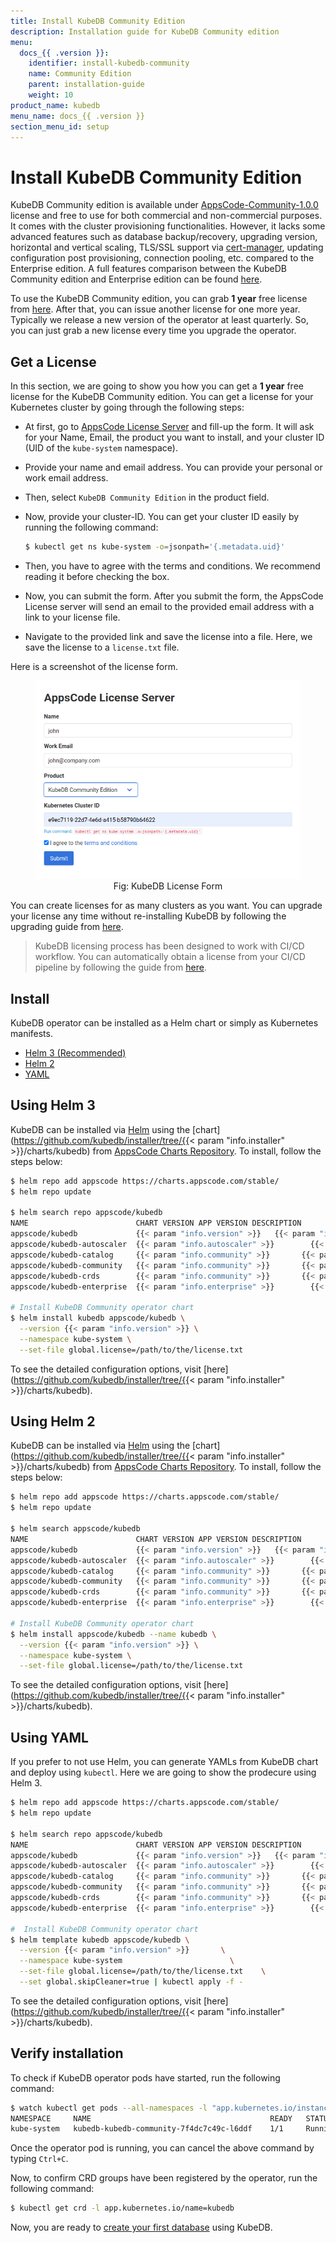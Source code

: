 ```yaml
---
title: Install KubeDB Community Edition
description: Installation guide for KubeDB Community edition
menu:
  docs_{{ .version }}:
    identifier: install-kubedb-community
    name: Community Edition
    parent: installation-guide
    weight: 10
product_name: kubedb
menu_name: docs_{{ .version }}
section_menu_id: setup
---
```


# Install KubeDB Community Edition

KubeDB Community edition is available under [AppsCode-Community-1.0.0](https://github.com/appscode/licenses/raw/1.0.0/AppsCode-Community-1.0.0.md) license and free to use for both commercial and non-commercial purposes. It comes with the cluster provisioning functionalities. However, it lacks some advanced features such as database backup/recovery, upgrading version, horizontal and vertical scaling, TLS/SSL support via [cert-manager](https://cert-manager.io/), updating configuration post provisioning, connection pooling, etc. compared to the Enterprise edition. A full features comparison between the KubeDB Community edition and Enterprise edition can be found [here](/docs/overview/README.md).

To use the KubeDB Community edition, you can grab **1 year** free license from [here](https://license-issuer.appscode.com/?p=kubedb-community). After that, you can issue another license for one more year. Typically we release a new version of the operator at least quarterly. So, you can just grab a new license every time you upgrade the operator.

## Get a License

In this section, we are going to show you how you can get a **1 year** free license for the KubeDB Community edition. You can get a license for your Kubernetes cluster by going through the following steps:

- At first, go to [AppsCode License Server](https://license-issuer.appscode.com/?p=kubedb-community) and fill-up the form. It will ask for your Name, Email, the product you want to install, and your cluster ID (UID of the `kube-system` namespace).
- Provide your name and email address. You can provide your personal or work email address.
- Then, select `KubeDB Community Edition` in the product field.
- Now, provide your cluster-ID. You can get your cluster ID easily by running the following command:

  ```bash
  $ kubectl get ns kube-system -o=jsonpath='{.metadata.uid}'
  ```

- Then, you have to agree with the terms and conditions. We recommend reading it before checking the box.
- Now, you can submit the form. After you submit the form, the AppsCode License server will send an email to the provided email address with a link to your license file.
- Navigate to the provided link and save the license into a file. Here, we save the license to a `license.txt` file.

Here is a screenshot of the license form.

<figure align="center">
  <img alt="KubeDB Backend Overview" src="/docs/images/setup/community_license_form.png">
  <figcaption align="center">Fig: KubeDB License Form</figcaption>
</figure>

You can create licenses for as many clusters as you want. You can upgrade your license any time without re-installing KubeDB by following the upgrading guide from [here](/docs/setup/upgrade/index.md#updating-license).

> KubeDB licensing process has been designed to work with CI/CD workflow. You can automatically obtain a license from your CI/CD pipeline by following the guide from [here](https://github.com/appscode/offline-license-server#offline-license-server).

## Install

KubeDB operator can be installed as a Helm chart or simply as Kubernetes manifests.

<ul class="nav nav-tabs" id="installerTab" role="tablist">
  <li class="nav-item">
    <a class="nav-link active" id="helm3-tab" data-toggle="tab" href="#helm3" role="tab" aria-controls="helm3" aria-selected="true">Helm 3 (Recommended)</a>
  </li>
  <li class="nav-item">
    <a class="nav-link" id="helm2-tab" data-toggle="tab" href="#helm2" role="tab" aria-controls="helm2" aria-selected="false">Helm 2</a>
  </li>
  <li class="nav-item">
    <a class="nav-link" id="script-tab" data-toggle="tab" href="#script" role="tab" aria-controls="script" aria-selected="false">YAML</a>
  </li>
</ul>
<div class="tab-content" id="installerTabContent">
  <div class="tab-pane fade show active" id="helm3" role="tabpanel" aria-labelledby="helm3-tab">

## Using Helm 3

KubeDB can be installed via [Helm](https://helm.sh/) using the [chart](https://github.com/kubedb/installer/tree/{{< param "info.installer" >}}/charts/kubedb) from [AppsCode Charts Repository](https://github.com/appscode/charts). To install, follow the steps below:

```bash
$ helm repo add appscode https://charts.appscode.com/stable/
$ helm repo update

$ helm search repo appscode/kubedb
NAME                        CHART VERSION APP VERSION DESCRIPTION
appscode/kubedb             {{< param "info.version" >}}   {{< param "info.version" >}} KubeDB by AppsCode - Production ready databases...
appscode/kubedb-autoscaler  {{< param "info.autoscaler" >}}        {{< param "info.autoscaler" >}}      KubeDB Autoscaler by AppsCode - Autoscale KubeD...
appscode/kubedb-catalog     {{< param "info.community" >}}       {{< param "info.community" >}}     KubeDB Catalog by AppsCode - Catalog for databa...
appscode/kubedb-community   {{< param "info.community" >}}       {{< param "info.community" >}}     KubeDB Community by AppsCode - Community featur...
appscode/kubedb-crds        {{< param "info.community" >}}       {{< param "info.community" >}}     KubeDB Custom Resource Definitions
appscode/kubedb-enterprise  {{< param "info.enterprise" >}}        {{< param "info.enterprise" >}}      KubeDB Enterprise by AppsCode - Enterprise feat...

# Install KubeDB Community operator chart
$ helm install kubedb appscode/kubedb \
  --version {{< param "info.version" >}} \
  --namespace kube-system \
  --set-file global.license=/path/to/the/license.txt
```

To see the detailed configuration options, visit [here](https://github.com/kubedb/installer/tree/{{< param "info.installer" >}}/charts/kubedb).

</div>
<div class="tab-pane fade" id="helm2" role="tabpanel" aria-labelledby="helm2-tab">

## Using Helm 2

KubeDB can be installed via [Helm](https://helm.sh/) using the [chart](https://github.com/kubedb/installer/tree/{{< param "info.installer" >}}/charts/kubedb) from [AppsCode Charts Repository](https://github.com/appscode/charts). To install, follow the steps below:

```bash
$ helm repo add appscode https://charts.appscode.com/stable/
$ helm repo update

$ helm search appscode/kubedb
NAME                        CHART VERSION APP VERSION DESCRIPTION
appscode/kubedb             {{< param "info.version" >}}   {{< param "info.version" >}} KubeDB by AppsCode - Production ready databases...
appscode/kubedb-autoscaler  {{< param "info.autoscaler" >}}        {{< param "info.autoscaler" >}}      KubeDB Autoscaler by AppsCode - Autoscale KubeD...
appscode/kubedb-catalog     {{< param "info.community" >}}       {{< param "info.community" >}}     KubeDB Catalog by AppsCode - Catalog for databa...
appscode/kubedb-community   {{< param "info.community" >}}       {{< param "info.community" >}}     KubeDB Community by AppsCode - Community featur...
appscode/kubedb-crds        {{< param "info.community" >}}       {{< param "info.community" >}}     KubeDB Custom Resource Definitions
appscode/kubedb-enterprise  {{< param "info.enterprise" >}}        {{< param "info.enterprise" >}}      KubeDB Enterprise by AppsCode - Enterprise feat...

# Install KubeDB Community operator chart
$ helm install appscode/kubedb --name kubedb \
  --version {{< param "info.version" >}} \
  --namespace kube-system \
  --set-file global.license=/path/to/the/license.txt
```

To see the detailed configuration options, visit [here](https://github.com/kubedb/installer/tree/{{< param "info.installer" >}}/charts/kubedb).

</div>
<div class="tab-pane fade" id="script" role="tabpanel" aria-labelledby="script-tab">

## Using YAML

If you prefer to not use Helm, you can generate YAMLs from KubeDB chart and deploy using `kubectl`. Here we are going to show the prodecure using Helm 3.

```bash
$ helm repo add appscode https://charts.appscode.com/stable/
$ helm repo update

$ helm search repo appscode/kubedb
NAME                        CHART VERSION APP VERSION DESCRIPTION
appscode/kubedb             {{< param "info.version" >}}   {{< param "info.version" >}} KubeDB by AppsCode - Production ready databases...
appscode/kubedb-autoscaler  {{< param "info.autoscaler" >}}        {{< param "info.autoscaler" >}}      KubeDB Autoscaler by AppsCode - Autoscale KubeD...
appscode/kubedb-catalog     {{< param "info.community" >}}       {{< param "info.community" >}}     KubeDB Catalog by AppsCode - Catalog for databa...
appscode/kubedb-community   {{< param "info.community" >}}       {{< param "info.community" >}}     KubeDB Community by AppsCode - Community featur...
appscode/kubedb-crds        {{< param "info.community" >}}       {{< param "info.community" >}}     KubeDB Custom Resource Definitions
appscode/kubedb-enterprise  {{< param "info.enterprise" >}}        {{< param "info.enterprise" >}}      KubeDB Enterprise by AppsCode - Enterprise feat...

#  Install KubeDB Community operator chart
$ helm template kubedb appscode/kubedb \
  --version {{< param "info.version" >}}       \
  --namespace kube-system                        \
  --set-file global.license=/path/to/the/license.txt    \
  --set global.skipCleaner=true | kubectl apply -f -
```

To see the detailed configuration options, visit [here](https://github.com/kubedb/installer/tree/{{< param "info.installer" >}}/charts/kubedb).

</div>
</div>

## Verify installation

To check if KubeDB operator pods have started, run the following command:

```bash
$ watch kubectl get pods --all-namespaces -l "app.kubernetes.io/instance=kubedb"
NAMESPACE     NAME                                        READY   STATUS    RESTARTS   AGE
kube-system   kubedb-kubedb-community-7f4dc7c49c-l6ddf    1/1     Running   0          48s
```

Once the operator pod is running, you can cancel the above command by typing `Ctrl+C`.

Now, to confirm CRD groups have been registered by the operator, run the following command:

```bash
$ kubectl get crd -l app.kubernetes.io/name=kubedb
```

Now, you are ready to [create your first database](/docs/guides/README.md) using KubeDB.
